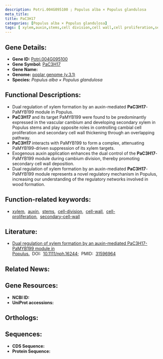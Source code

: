 ```yaml
---
description: Potri.004G095100 ; Populus alba × Populus glandulosa
meta_title:
title: PaC3H17
categories: [Populus alba × Populus glandulosa]
tags: [ xylem,auxin,stems,cell division,cell wall,cell proliferation,secondary cell wall ]
---
```


## Gene Details:
- **Gene ID:** [Potri.004G095100]()
- **Gene Symbol:** <u>PaC3H17</u>
- **Gene Name:** 
- **Genome:** [poplar genome (v.3.1)]()
- **Species:** *Populus alba × Populus glandulosa*

## Functional Descriptions:
   - Dual regulation of xylem formation by an auxin-mediated **PaC3H17**-PaMYB199 module in Populus.
   - **PaC3H17** and its target PaMYB199 were found to be predominantly expressed in the vascular cambium and developing secondary xylem in Populus stems and play opposite roles in controlling cambial cell proliferation and secondary cell wall thickening through an overlapping pathway.
   - **PaC3H17** interacts with PaMYB199 to form a complex, attenuating PaMYB199-driven suppression of its xylem targets. 
   - Exogenous auxin application enhances the dual control of the **PaC3H17**-PaMYB199 module during cambium division, thereby promoting secondary cell wall deposition.
   - Dual regulation of xylem formation by an auxin-mediated **PaC3H17**-PaMYB199 module represents a novel regulatory mechanism in Populus, increasing our understanding of the regulatory networks involved in wood formation.

## Function-related keywords:
   - [xylem](/tags/xylem/),&nbsp;&nbsp;[auxin](/tags/auxin/),&nbsp;&nbsp;[stems](/tags/stems/),&nbsp;&nbsp;[cell-division](/tags/cell-division/),&nbsp;&nbsp;[cell-wall](/tags/cell-wall/),&nbsp;&nbsp;[cell-proliferation](/tags/cell-proliferation/),&nbsp;&nbsp;[secondary-cell-wall](/tags/secondary-cell-wall/)

## Literature:
   - [Dual regulation of xylem formation by an auxin-mediated PaC3H17-PaMYB199 module in Populus.](https://doi.org/10.1111/nph.16244)&nbsp;&nbsp;DOI:&nbsp;&nbsp;[10.1111/nph.16244](https://doi.org/10.1111/nph.16244);&nbsp;&nbsp;PMID:&nbsp;&nbsp;[31596964](https://pubmed.ncbi.nlm.nih.gov/31596964/)

## Related News:

## Gene Resources:
- **NCBI ID:**  [](https://www.ncbi.nlm.nih.gov/gene/?term=)
- **UniProt accessions:**  [](https://www.uniprot.org/uniprotkb//entry)

## Orthologs:

## Sequences:
- **CDS Sequence:**
- **Protein Sequence:**
